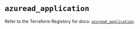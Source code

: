 # `azuread_application`

Refer to the Terraform Registory for docs: [`azuread_application`](https://registry.terraform.io/providers/hashicorp/azuread/2.45.0/docs/resources/application).
